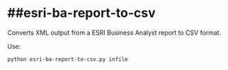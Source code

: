 ##esri-ba-report-to-csv
=====================

Converts XML output from a ESRI Business Analyst report to CSV format.

Use:
```
python esri-ba-report-to-csv.py infile
```
